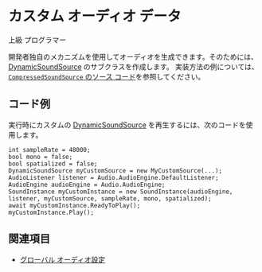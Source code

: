 # カスタム オーディオ データ

<span class="label label-doc-level">上級</span>
<span class="label label-doc-audience">プログラマー</span>

開発者独自のメカニズムを使用してオーディオを生成できます。そのためには、[DynamicSoundSource](xref:SiliconStudio.Xenko.Audio.DynamicSoundSource) のサブクラスを作成します。
実装方法の例については、[`CompressedSoundSource` のソース コード](https://github.com/SiliconStudio/xenko/blob/master-1.8/sources/engine/SiliconStudio.Xenko.Audio/CompressedSoundSource.cs)を参照してください。

## コード例

実行時にカスタムの [DynamicSoundSource](xref:SiliconStudio.Xenko.Audio.DynamicSoundSource) を再生するには、次のコードを使用します。

```
int sampleRate = 48000;
bool mono = false;
bool spatialized = false;
DynamicSoundSource myCustomSource = new MyCustomSource(...);
AudioListener listener = Audio.AudioEngine.DefaultListener;
AudioEngine audioEngine = Audio.AudioEngine;
SoundInstance myCustomInstance = new SoundInstance(audioEngine, listener, myCustomSource, sampleRate, mono, spatialized);
await myCustomInstance.ReadyToPlay();
myCustomInstance.Play();
```

## 関連項目
* [グローバル オーディオ設定](global-audio-settings.md)
